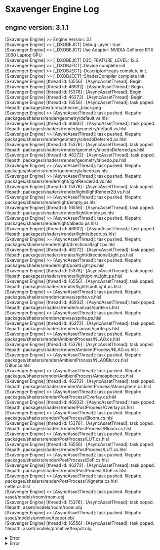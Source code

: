 # Sxavenger Engine Log
## engine version: 3.1.1
[Sxavenger Engine] >> Engine Version: 3.1  
[Sxavenger Engine] >> [_DXOBEJCT] Debug Layer : true  
[Sxavenger Engine] >> [_DXOBEJCT] Use Adapter: NVIDIA GeForce RTX 3060 Laptop GPU  
[Sxavenger Engine] >> [_DXOBEJCT] D3D_FEATURE_LEVEL: 12.2  
[Sxavenger Engine] >> [_DXOBJECT]::Device complete init.  
[Sxavenger Engine] >> [_DXOBJECT]::DescriptorHeaps complete init.  
[Sxavenger Engine] >> [_DXOBJECT]::ShaderCompiler complete init.  
[Sxavenger Engine] [thread id: 16556] : [AsyncAssetThread]: Begin.  
[Sxavenger Engine] [thread id: 46932] : [AsyncAssetThread]: Begin.  
[Sxavenger Engine] [thread id: 15376] : [AsyncAssetThread]: Begin.  
[Sxavenger Engine] [thread id: 46272] : [AsyncAssetThread]: Begin.  
[Sxavenger Engine] [thread id: 16556] : [AsyncAssetThread]: task poped. filepath: packages/textures/checker_black.png  
[Sxavenger Engine] >> [AsyncAssetThread]: task pushed. filepath: packages/shaders/render/geometry/default.vs.hlsl  
[Sxavenger Engine] [thread id: 46932] : [AsyncAssetThread]: task poped. filepath: packages/shaders/render/geometry/default.vs.hlsl  
[Sxavenger Engine] >> [AsyncAssetThread]: task pushed. filepath: packages/shaders/render/geometry/albedoDeferred.ps.hlsl  
[Sxavenger Engine] [thread id: 15376] : [AsyncAssetThread]: task poped. filepath: packages/shaders/render/geometry/albedoDeferred.ps.hlsl  
[Sxavenger Engine] [thread id: 46272] : [AsyncAssetThread]: task poped. filepath: packages/shaders/render/geometry/albedo.ps.hlsl  
[Sxavenger Engine] >> [AsyncAssetThread]: task pushed. filepath: packages/shaders/render/geometry/albedo.ps.hlsl  
[Sxavenger Engine] >> [AsyncAssetThread]: task pushed. filepath: packages/shaders/render/light/lightRender2d.vs.hlsl  
[Sxavenger Engine] [thread id: 15376] : [AsyncAssetThread]: task poped. filepath: packages/shaders/render/light/lightRender2d.vs.hlsl  
[Sxavenger Engine] >> [AsyncAssetThread]: task pushed. filepath: packages/shaders/render/light/empty.ps.hlsl  
[Sxavenger Engine] [thread id: 16556] : [AsyncAssetThread]: task poped. filepath: packages/shaders/render/light/empty.ps.hlsl  
[Sxavenger Engine] >> [AsyncAssetThread]: task pushed. filepath: packages/shaders/render/light/albedo.ps.hlsl  
[Sxavenger Engine] [thread id: 46932] : [AsyncAssetThread]: task poped. filepath: packages/shaders/render/light/albedo.ps.hlsl  
[Sxavenger Engine] >> [AsyncAssetThread]: task pushed. filepath: packages/shaders/render/light/directionalLight.ps.hlsl  
[Sxavenger Engine] [thread id: 46272] : [AsyncAssetThread]: task poped. filepath: packages/shaders/render/light/directionalLight.ps.hlsl  
[Sxavenger Engine] >> [AsyncAssetThread]: task pushed. filepath: packages/shaders/render/light/pointLight.ps.hlsl  
[Sxavenger Engine] [thread id: 15376] : [AsyncAssetThread]: task poped. filepath: packages/shaders/render/light/pointLight.ps.hlsl  
[Sxavenger Engine] [thread id: 16556] : [AsyncAssetThread]: task poped. filepath: packages/shaders/render/light/spotLight.ps.hlsl  
[Sxavenger Engine] >> [AsyncAssetThread]: task pushed. filepath: packages/shaders/render/canvas/sprite.vs.hlsl  
[Sxavenger Engine] [thread id: 46932] : [AsyncAssetThread]: task poped. filepath: packages/shaders/render/canvas/sprite.vs.hlsl  
[Sxavenger Engine] >> [AsyncAssetThread]: task pushed. filepath: packages/shaders/render/canvas/sprite.ps.hlsl  
[Sxavenger Engine] [thread id: 46272] : [AsyncAssetThread]: task poped. filepath: packages/shaders/render/canvas/sprite.ps.hlsl  
[Sxavenger Engine] >> [AsyncAssetThread]: task pushed. filepath: packages/shaders/render/AmbientProcess/NLAO.cs.hlsl  
[Sxavenger Engine] [thread id: 15376] : [AsyncAssetThread]: task poped. filepath: packages/shaders/render/AmbientProcess/NLAO.cs.hlsl  
[Sxavenger Engine] >> [AsyncAssetThread]: task pushed. filepath: packages/shaders/render/AmbientProcess/NLAOBlur.cs.hlsl  
OBlur.cs.hlsl  
[Sxavenger Engine] >> [AsyncAssetThread]: task pushed. filepath: packages/shaders/render/AmbientProcess/Atmosphere.cs.hlsl  
[Sxavenger Engine] [thread id: 46272] : [AsyncAssetThread]: task poped. filepath: packages/shaders/render/AmbientProcess/Atmosphere.cs.hlsl  
[Sxavenger Engine] >> [AsyncAssetThread]: task pushed. filepath: packages/shaders/render/PostProcess/Overlay.cs.hlsl  
[Sxavenger Engine] [thread id: 46932] : [AsyncAssetThread]: task poped. filepath: packages/shaders/render/PostProcess/Overlay.cs.hlsl  
[Sxavenger Engine] >> [AsyncAssetThread]: task pushed. filepath: packages/shaders/render/PostProcess/Bloom.cs.hlsl  
[Sxavenger Engine] [thread id: 15376] : [AsyncAssetThread]: task poped. filepath: packages/shaders/render/PostProcess/Bloom.cs.hlsl  
[Sxavenger Engine] >> [AsyncAssetThread]: task pushed. filepath: packages/shaders/render/PostProcess/LUT.cs.hlsl  
[Sxavenger Engine] [thread id: 16556] : [AsyncAssetThread]: task poped. filepath: packages/shaders/render/PostProcess/LUT.cs.hlsl  
[Sxavenger Engine] >> [AsyncAssetThread]: task pushed. filepath: packages/shaders/render/PostProcess/DoF.cs.hlsl  
[Sxavenger Engine] [thread id: 46272] : [AsyncAssetThread]: task poped. filepath: packages/shaders/render/PostProcess/DoF.cs.hlsl  
[Sxavenger Engine] >> [AsyncAssetThread]: task pushed. filepath: packages/shaders/render/PostProcess/Vignette.cs.hlsl  
nette.cs.hlsl  
[Sxavenger Engine] >> [AsyncAssetThread]: task pushed. filepath: asset/models/room/room.obj  
[Sxavenger Engine] [thread id: 15376] : [AsyncAssetThread]: task poped. filepath: asset/models/room/room.obj  
[Sxavenger Engine] >> [AsyncAssetThread]: task pushed. filepath: asset/models/primitive/teapot.obj  
[Sxavenger Engine] [thread id: 16556] : [AsyncAssetThread]: task poped. filepath: asset/models/primitive/teapot.obj  
<details><summary> Error </summary>  
[location]  
 filename: C:\Users\k023g\Desktop\Projects\SxavengerEngine\project\Engine\Asset\Model\Model.cpp  
 function: void __cdecl Model::Load(const class DirectXThreadContext *,const class std::filesystem::path &,unsigned int)  
 line:     36  
  
[label]  
 model load failed. filepath: asset/models/room/room.obj
  
[detail]  
 Unable to open file "asset/models/room/room.obj".
  
</details><summary>  
<details><summary> Error </summary>  
[location]  
 filename: C:\Users\k023g\Desktop\Projects\SxavengerEngine\project\Engine\Asset\Model\Model.cpp  
 function: void __cdecl Model::Load(const class DirectXThreadContext *,const class std::filesystem::path &,unsigned int)  
 line:     36  
  
[label]  
 model load failed. filepath: asset/models/primitive/teapot.obj
  
[detail]  
 Unable to open file "asset/models/primitive/teapot.obj".
  
</details><summary>  
